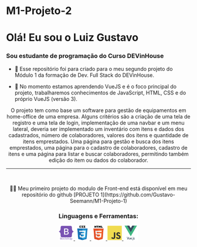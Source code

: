 # M1-Projeto-2

<h1 align="left">Olá! Eu sou o Luiz Gustavo</h1>
<h3 align="left">Sou estudante de programação do Curso DEVinHouse</h3>

- 📝 Esse repositório foi para criado para o meu segundo projeto do Módulo 1 da formação de Dev. Full Stack do DEVinHouse.

- 🌱 No momento estamos aprendendo VueJS e é o foco principal do projeto, trabalharemos conhecimentos de JavaScript, HTML, CSS e do próprio VueJS (versão 3).

<p align="center"> O projeto tem como base um software para gestão de equipamentos em home-office de uma empresa. Alguns critérios são a criação de uma tela de registro e uma tela de login, implementação de uma navbar e um menu lateral, deveria ser implementado um inventário com itens e dados dos cadastrados, número de colaboradores, valores dos itens e quantidade de itens emprestados. Uma página para gestão e busca dos itens emprestados, uma página para o cadastro de colaboradores, cadastro de itens e uma página para listar e buscar colaboradores, permitindo também edição do item ou dados do colaborador. 





<hr>
<br>
<p align="center">👨‍💻 Meu primeiro projeto do modulo de Front-end está disponível em meu repositório do github [PROJETO 1](https://github.com/Gustavo-Seemann/M1-Projeto-1)
<br>




<h3 align="center">Linguagens e Ferramentas:</h3>
<p align="center"> <a href="https://getbootstrap.com" target="_blank" rel="noreferrer"> <img src="https://raw.githubusercontent.com/devicons/devicon/master/icons/bootstrap/bootstrap-plain-wordmark.svg" alt="bootstrap" width="40" height="40"/> </a> <a href="https://www.w3schools.com/css/" target="_blank" rel="noreferrer"> <img src="https://raw.githubusercontent.com/devicons/devicon/master/icons/css3/css3-original-wordmark.svg" alt="css3" width="40" height="40"/> </a> <a href="https://www.w3.org/html/" target="_blank" rel="noreferrer"> <img src="https://raw.githubusercontent.com/devicons/devicon/master/icons/html5/html5-original-wordmark.svg" alt="html5" width="40" height="40"/> </a> <a href="https://developer.mozilla.org/en-US/docs/Web/JavaScript" target="_blank" rel="noreferrer"> <img src="https://raw.githubusercontent.com/devicons/devicon/master/icons/javascript/javascript-original.svg" alt="javascript" width="40" height="40"/> </a> <a href="https://vuejs.org/" target="_blank" rel="noreferrer"> <img src="https://raw.githubusercontent.com/devicons/devicon/master/icons/vuejs/vuejs-original-wordmark.svg" alt="vuejs" width="40" height="40"/> </a> </p>

